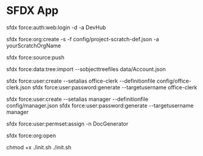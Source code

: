 # SFDX  App
<!-- 1. authorize your Dev Hub -->
sfdx force:auth:web:login -d -a DevHub
<!-- 2. create scratch org -->
sfdx force:org:create -s -f config/project-scratch-def.json -a yourScratchOrgName
<!-- 3. push source code -->
sfdx force:source:push
<!-- 4. import test data -->
sfdx force:data:tree:import --sobjecttreefiles data/Account.json

<!-- create users -->
<!-- about 20 clerks per manager -->
sfdx force:user:create --setalias office-clerk --definitionfile config/office-clerk.json
sfdx force:user:password:generate --targetusername office-clerk
<!-- override param Username=tester345@sfdx.org  -->
<!-- few managers -->
sfdx force:user:create --setalias manager --definitionfile config/manager.json
sfdx force:user:password:generate --targetusername manager
<!-- 5. assign permissions to your system administrator user -->
sfdx force:user:permset:assign -n DocGenerator
<!-- 6. open scratch org -->
sfdx force:org:open
<!-- 7. go to App Launcher and select Document App-->


<!-- OR run as a script -->
chmod +x ./init.sh
./init.sh

